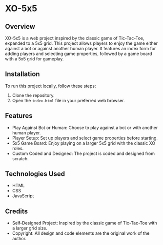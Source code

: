 # XO-5x5

## Overview

XO-5x5 is a web project inspired by the classic game of Tic-Tac-Toe, expanded to a 5x5 grid. This project allows players to enjoy the game either against a bot or against another human player. It features an index form for adding players and selecting game properties, followed by a game board with a 5x5 grid for gameplay.

## Installation

To run this project locally, follow these steps:

1. Clone the repository.
2. Open the `index.html` file in your preferred web browser.

## Features

- Play Against Bot or Human: Choose to play against a bot or with another human player.
- Player Setup: Set up players and select game properties before starting.
- 5x5 Game Board: Enjoy playing on a larger 5x5 grid with the classic XO roles.
- Custom Coded and Designed: The project is coded and designed from scratch.

## Technologies Used

- HTML
- CSS
- JavaScript

## Credits

- Self-Designed Project: Inspired by the classic game of Tic-Tac-Toe with a larger grid size.
- Copyright: All design and code elements are the original work of the author.